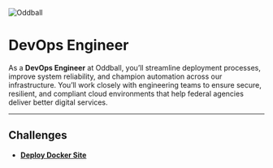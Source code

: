 ![Oddball](https://oddball.io/wp-content/uploads/2024/01/Oddball-Logo-High-Res.png)

# DevOps Engineer

As a **DevOps Engineer** at Oddball, you’ll streamline deployment processes, improve system reliability, and champion automation across our infrastructure. You’ll work closely with engineering teams to ensure secure, resilient, and compliant cloud environments that help federal agencies deliver better digital services.

---

## Challenges

- [**Deploy Docker Site**](deploy-docker-site/README.md)
